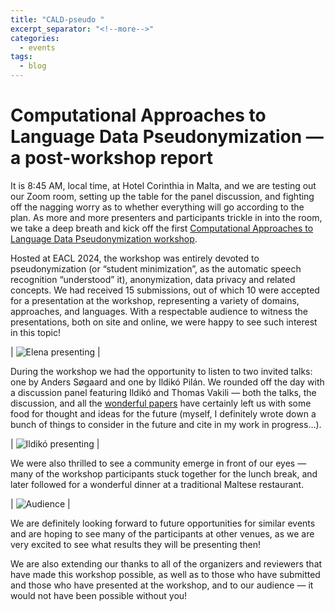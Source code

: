 ```yaml
---
title: "CALD-pseudo "
excerpt_separator: "<!--more-->"
categories:
  - events
tags:
  - blog
---
```



# Computational Approaches to Language Data Pseudonymization — a post-workshop report

It is 8:45 AM, local time, at Hotel Corinthia in Malta, and we are testing out our Zoom room, setting up the table for the panel discussion, and fighting off the nagging worry as to whether everything will go according to the plan. As more and more presenters and participants trickle in into the room, we take a deep breath and kick off the first [Computational Approaches to Language Data Pseudonymization workshop](https://mormor-karl.github.io/events/CALD-pseudo/). 

Hosted at EACL 2024, the workshop was entirely devoted to pseudonymization (or “student minimization”, as the automatic speech recognition “understood” it), anonymization, data privacy and related concepts. We had received 15 submissions, out of which 10 were accepted for a presentation at the workshop, representing a variety of domains, approaches, and languages. With a respectable audience to witness the presentations, both on site and online, we were happy to see such interest in this topic!

| <img src="../assets/images/elena-2024.jpg" alt="Elena presenting"/> | 

During the workshop we had the opportunity to listen to two invited talks: one by Anders Søgaard and one by Ildikó Pilán. We rounded off the day with a discussion panel featuring Ildikó and Thomas Vakili  — both the talks, the discussion, and all the [wonderful papers](https://aclanthology.org/2024.caldpseudo-1.0/) have certainly left us with some food for thought and ideas for the future (myself, I definitely wrote down a bunch of things to consider in the future and cite in my work in progress…). 

| <img src="../assets/images/ildiko-2024.jpg" alt="Ildikó presenting"/> | 

We were also thrilled to see a community emerge in front of our eyes — many of the workshop participants stuck together for the lunch break, and later followed for a wonderful dinner at a traditional Maltese restaurant.

| <img src="../assets/images/audience-2024.jpg" alt="Audience"/> | 

We are definitely looking forward to future opportunities for similar events and are hoping to see many of the participants at other venues, as we are very excited to see what results they will be presenting then!

We are also extending our thanks to all of the organizers and reviewers that have made this workshop possible, as well as to those who have submitted and those who have presented at the workshop, and to our audience — it would not have been possible without you!
